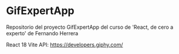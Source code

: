 # GifExpertApp

Repositorio del proyecto GifExpertApp del curso de 'React, de cero a experto' de Fernando Herrera

React 18
Vite
API: https://developers.giphy.com/